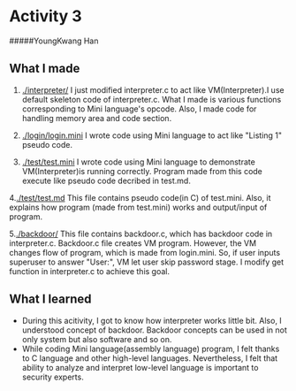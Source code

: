 Activity 3
==========

#####YoungKwang Han

What I made
-----------

1. [./interpreter/](https://github.com/KAIST-IS521/backdoor-juanaevv/tree/master/interpreter)
I just modified interpreter.c to act like VM(Interpreter).I use default skeleton code of interpreter.c.
What I made is various functions corresponding to Mini language's opcode. Also, I made code for handling memory 
area and code section.

2. [./login/login.mini](https://github.com/KAIST-IS521/backdoor-juanaevv/tree/master/login/login.mini)
I wrote code using Mini language to act like "Listing 1" pseudo code.

3. [./test/test.mini](https://github.com/KAIST-IS521/backdoor-juanaevv/tree/master/test/test.mini)
I wrote code using Mini language to demonstrate VM(Interpreter)is running correctly.
Program made from this code execute like pseudo code decribed in test.md.

4.[./test/test.md](https://github.com/KAIST-IS521/backdoor-juanaevv/tree/master/test/test.md)
This file contains pseudo code(in C) of test.mini. Also, it explains how program (made from test.mini)
works and output/input of program.

5.[./backdoor/](https://github.com/KAIST-IS521/backdoor-juanaevv/tree/master/backdoor)
This file contains backdoor.c, which has backdoor code in interpreter.c.
Backdoor.c file creates VM program. However, the VM changes flow of program, which is made from login.mini.
So, if user inputs superuser to answer "User:", VM let user skip password stage.
I modify get function in interpreter.c to achieve this goal.

What I learned
--------------
- During this acitivity, I got to know how interpreter works little bit. Also, I understood concept of backdoor.
  Backdoor concepts can be used in not only system but also software and so on.
- While coding Mini language(assembly language) program, I felt thanks to C language and other high-level
  languages. Nevertheless, I felt that ability to analyze and interpret low-level language is important to 
  security experts.  
